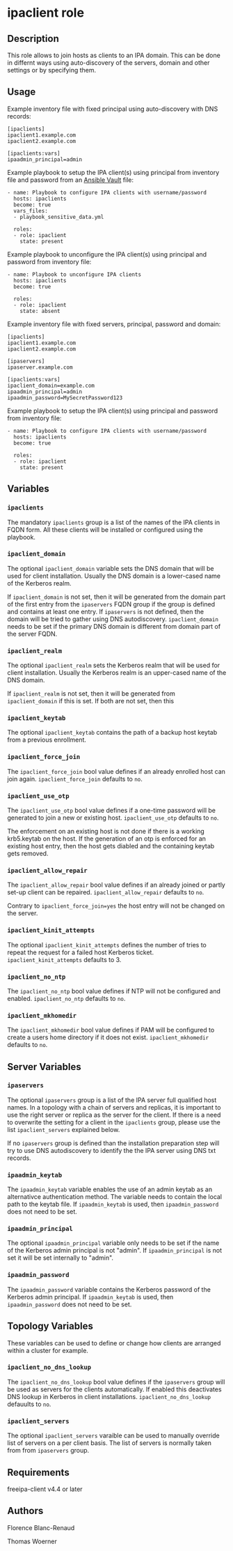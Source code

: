ipaclient role
==============

Description
-----------

This role allows to join hosts as clients to an IPA domain. This can be done in differnt ways using auto-discovery of the servers, domain and other settings or by specifying them.

Usage
-----

Example inventory file with fixed principal using auto-discovery with DNS records:

    [ipaclients]
    ipaclient1.example.com
    ipaclient2.example.com

    [ipaclients:vars]
    ipaadmin_principal=admin

Example playbook to setup the IPA client(s) using principal from inventory file and password from an [Ansible Vault](http://docs.ansible.com/ansible/latest/playbooks_vault.html) file:

    - name: Playbook to configure IPA clients with username/password
      hosts: ipaclients
      become: true
      vars_files:
      - playbook_sensitive_data.yml
    
      roles:
      - role: ipaclient
        state: present

Example playbook to unconfigure the IPA client(s) using principal and password from inventory file:

    - name: Playbook to unconfigure IPA clients
      hosts: ipaclients
      become: true
    
      roles:
      - role: ipaclient
        state: absent

Example inventory file with fixed servers, principal, password and domain:

    [ipaclients]
    ipaclient1.example.com
    ipaclient2.example.com
    
    [ipaservers]
    ipaserver.example.com
    
    [ipaclients:vars]
    ipaclient_domain=example.com
    ipaadmin_principal=admin
    ipaadmin_password=MySecretPassword123

Example playbook to setup the IPA client(s) using principal and password from inventory file:

    - name: Playbook to configure IPA clients with username/password
      hosts: ipaclients
      become: true
    
      roles:
      - role: ipaclient
        state: present

Variables
---------

### `ipaclients`

The mandatory `ipaclients` group is a list of the names of the IPA clients in FQDN form. All these clients will be installed or configured using the playbook.

### `ipaclient_domain`

The optional `ipaclient_domain` variable sets the DNS domain that will be used for client installation. Usually the DNS domain is a lower-cased name of the Kerberos realm.

If `ipaclient_domain` is not set, then it will be generated from the domain part of the first entry from the `ipaservers` FQDN group if the group is defined and contains at least one entry. If `ipaservers` is not defined, then the domain will be tried to gather using DNS autodiscovery. `ipaclient_domain` needs to be set if the primary DNS domain is different from domain part of the server FQDN.

### `ipaclient_realm`

The optional `ipaclient_realm` sets the Kerberos realm that will be used for client installation. Usually the Kerberos realm is an upper-cased name of the DNS domain.

If `ipaclient_realm` is not set, then it will be generated from `ipaclient_domain` if this is set. If both are not set, then this 


### `ipaclient_keytab`

The optional `ipaclient_keytab` contains the path of a backup host keytab from a previous enrollment.

### `ipaclient_force_join`

The `ipaclient_force_join` bool value defines if an already enrolled host can join again. `ipaclient_force_join` defaults to `no`.

### `ipaclient_use_otp`

The `ipaclient_use_otp` bool value defines if a one-time password will be generated to join a new or existing host. `ipaclient_use_otp` defaults to `no`.

The enforcement on an existing host is not done if there is a working krb5.keytab on the host. If the generation of an otp is enforced for an existing host entry, then the host gets diabled and the containing keytab gets removed.

### `ipaclient_allow_repair`

The `ipaclient_allow_repair` bool value defines if an already joined or partly set-up client can be repaired. `ipaclient_allow_repair` defaults to `no`.

Contrary to `ipaclient_force_join=yes` the host entry will not be changed on the server.

### `ipaclient_kinit_attempts`

The optional `ipaclient_kinit_attempts` defines the number of tries to repeat the request for a failed host Kerberos ticket. `ipaclient_kinit_attempts` defaults to 3.

### `ipaclient_no_ntp`

The `ipaclient_no_ntp` bool value defines if NTP will not be configured and enabled. `ipaclient_no_ntp` defaults to `no`.

### `ipaclient_mkhomedir`

The `ipaclient_mkhomedir` bool value defines if PAM will be configured to create a users home directory if it does not exist. `ipaclient_mkhomedir` defaults to `no`.

Server Variables
----------------

### `ipaservers`

The optional `ipaservers` group is a list of the IPA server full qualified host names. In a topology with a chain of servers and replicas, it is important to use the right server or replica as the server for the client. If there is a need to overwrite the setting for a client in the `ipaclients` group, please use the list `ipaclient_servers` explained below.

If no `ipaservers` group is defined than the installation preparation step will try to use DNS autodiscovery to identify the the IPA server using DNS txt records.

### `ipaadmin_keytab`

The `ipaadmin_keytab` variable enables the use of an admin keytab as an alternativce authentication method. The variable needs to contain the local path to the keytab file. If `ipaadmin_keytab` is used, then `ipaadmin_password` does not need to be set.

### `ipaadmin_principal`

The optional `ipaadmin_principal` variable only needs to be set if the name of the Kerberos admin principal is not "admin". If `ipaadmin_principal` is not set it will be set internally to "admin".

### `ipaadmin_password`

The `ipaadmin_password` variable contains the Kerberos password of the Kerberos admin principal. If `ipaadmin_keytab` is used, then `ipaadmin_password` does not need to be set.


Topology Variables
------------------

These variables can be used to define or change how clients are arranged within a cluster for example.

### `ipaclient_no_dns_lookup`

The `ipaclient_no_dns_lookup` bool value defines if the `ipaservers` group will be used as servers for the clients automatically. If enabled this deactivates DNS lookup in Kerberos in client installations. `ipaclient_no_dns_lookup` defauults to `no`.

### `ipaclient_servers`

The optional `ipaclient_servers` varaible can be used to manually override list of servers on a per client basis. The list of servers is normally taken from from `ipaservers` group.

Requirements
------------

freeipa-client v4.4 or later

Authors
-------

Florence Blanc-Renaud

Thomas Woerner
